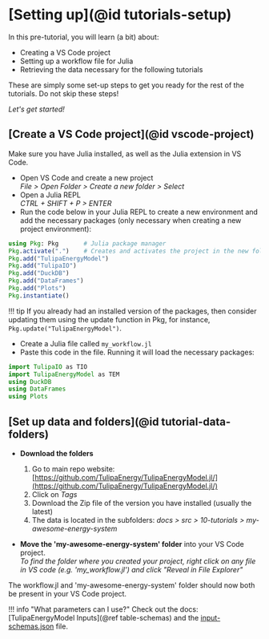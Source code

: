 # [Setting up](@id tutorials-setup)

In this pre-tutorial, you will learn (a bit) about:

- Creating a VS Code project
- Setting up a workflow file for Julia
- Retrieving the data necessary for the following tutorials

These are simply some set-up steps to get you ready for the rest of the tutorials. Do not skip these steps!

*Let's get started!*

## [Create a VS Code project](@id vscode-project)

Make sure you have Julia installed, as well as the Julia extension in VS Code.

- Open VS Code and create a new project\
   *File > Open Folder > Create a new folder > Select*
- Open a Julia REPL\
  *CTRL + SHIFT + P > ENTER*
- Run the code below in your Julia REPL to create a new environment and add the necessary packages (only necessary when creating a new project environment):

```julia
using Pkg: Pkg       # Julia package manager
Pkg.activate(".")    # Creates and activates the project in the new folder - notice it creates Project.toml and Manifest.toml in your folder for reproducibility
Pkg.add("TulipaEnergyModel")
Pkg.add("TulipaIO")
Pkg.add("DuckDB")
Pkg.add("DataFrames")
Pkg.add("Plots")
Pkg.instantiate()
```

!!! tip
    If you already had an installed version of the packages, then consider updating them using
    the update function in Pkg, for instance, `Pkg.update("TulipaEnergyModel")`.

- Create a Julia file called `my_workflow.jl`
- Paste this code in the file. Running it will load the necessary packages:

```julia
import TulipaIO as TIO
import TulipaEnergyModel as TEM
using DuckDB
using DataFrames
using Plots
```

## [Set up data and folders](@id tutorial-data-folders)

- **Download the folders**
     1. Go to main repo website: [https://github.com/TulipaEnergy/TulipaEnergyModel.jl/](https://github.com/TulipaEnergy/TulipaEnergyModel.jl/)
     1. Click on *Tags*
     1. Download the Zip file of the version you have installed (usually the latest)
     1. The data is located in the subfolders: *docs > src > 10-tutorials > my-awesome-energy-system*

- **Move the 'my-awesome-energy-system' folder** into your VS Code project.\
    *To find the folder where you created your project, right click on any file in VS code (e.g. 'my_workflow.jl') and click "Reveal in File Explorer"*

The workflow.jl and 'my-awesome-energy-system' folder should now both be present in your VS Code project.

!!! info "What parameters can I use?"
    Check out the docs: [TulipaEnergyModel Inputs](@ref table-schemas) and the [input-schemas.json](https://github.com/TulipaEnergy/TulipaEnergyModel.jl/blob/main/src/input-schemas.json) file.
